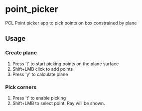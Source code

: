 # point_picker
PCL Point picker app to pick points on box constrained by plane

## Usage
### Create plane
1. Press 't' to start picking points on the plane surface
1. Shift+LMB click to add points
1. Press 'y' to calculate plane

### Pick corners
1. Press 't' to enable picking
1. Shift+LMB to select point. Ray will be shown.
